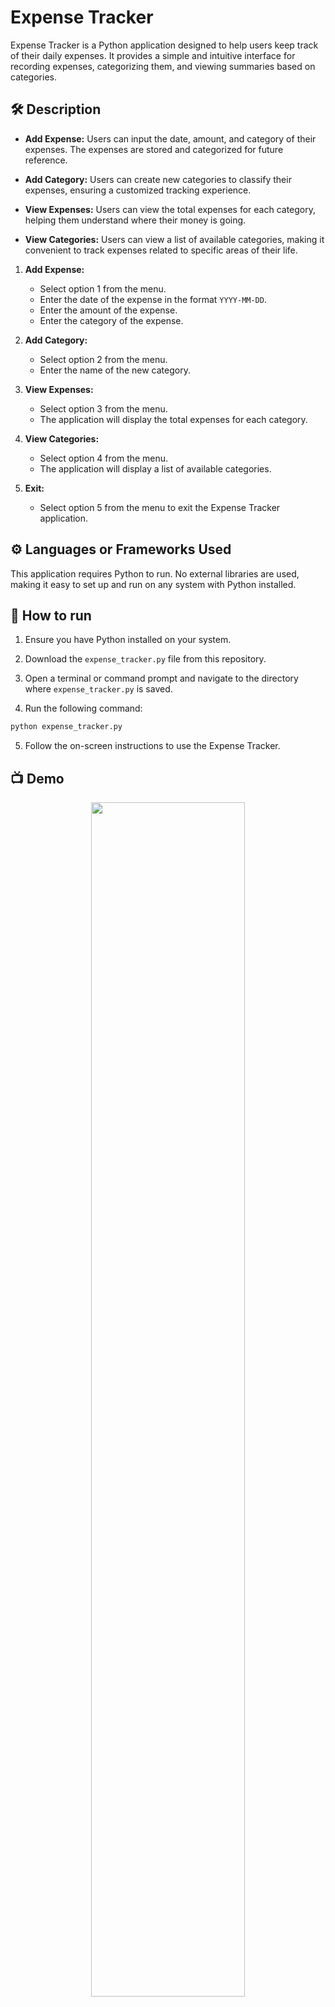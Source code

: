 # Expense Tracker

Expense Tracker is a Python application designed to help users keep track of their daily expenses. It provides a simple and intuitive interface for recording expenses, categorizing them, and viewing summaries based on categories.

## 🛠️ Description

- **Add Expense:** Users can input the date, amount, and category of their expenses. The expenses are stored and categorized for future reference.
  
- **Add Category:** Users can create new categories to classify their expenses, ensuring a customized tracking experience.

- **View Expenses:** Users can view the total expenses for each category, helping them understand where their money is going.

- **View Categories:** Users can view a list of available categories, making it convenient to track expenses related to specific areas of their life.



1. **Add Expense:**
    - Select option 1 from the menu.
    - Enter the date of the expense in the format `YYYY-MM-DD`.
    - Enter the amount of the expense.
    - Enter the category of the expense.
    
2. **Add Category:**
    - Select option 2 from the menu.
    - Enter the name of the new category.
    
3. **View Expenses:**
    - Select option 3 from the menu.
    - The application will display the total expenses for each category.
    
4. **View Categories:**
    - Select option 4 from the menu.
    - The application will display a list of available categories.
    
5. **Exit:**
    - Select option 5 from the menu to exit the Expense Tracker application.

## ⚙️ Languages or Frameworks Used

This application requires Python to run. No external libraries are used, making it easy to set up and run on any system with Python installed.

## 🌟 How to run

1. Ensure you have Python installed on your system.

2. Download the `expense_tracker.py` file from this repository.

3. Open a terminal or command prompt and navigate to the directory where `expense_tracker.py` is saved.

4. Run the following command:

 ```sh
python expense_tracker.py
```
 

5. Follow the on-screen instructions to use the Expense Tracker.

## 📺 Demo
<p align="center">
<img src="https://github.com/ndleah/python-mini-project/blob/main/IMG/expense_tracker.png" width=70% height=70%>

## 🤖 Author
[Darshan Patil](https://github.com/darshan8850)

## 📜 License
This project is licensed under the MIT License

## 📝 Acknowledgments
- [Python](https://www.python.org/)
- [VS Code](https://code.visualstudio.com/)
- [GitHub](https://github.com/ndleah/python-mini-project)
